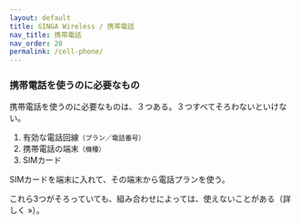 ```yaml
---
layout: default
title: GINGA Wireless / 携帯電話
nav_title: 携帯電話
nav_order: 20
permalink: /cell-phone/
---
```

<main>
  <div class="container">
    <div class="row">
      <article class="col-sm-6 col-lg-3">
        <div class="panel panel-default">
          <div class="panel-heading">
            <h3 class="panel-title">携帯電話を使うのに必要なもの</h3>
          </div>
          <div class="panel-body">
            <p>携帯電話を使うのに必要なものは、３つある。３つすべてそろわないといけない。</p>
            <ol>
              <li>有効な電話回線<small>（プラン／電話番号）</small></li>
              <li>携帯電話の端末<small>（機種）</small></li>
              <li>SIMカード</li>
            </ol>
            <p>SIMカードを端末に入れて、その端末から電話プランを使う。</p>
            <p>これら3つがそろっていても、組み合わせによっては、使えないことがある（詳しく &raquo;）。</p>
          </div>
        </div>
      </article>
    </div>
  </div>
</main>
